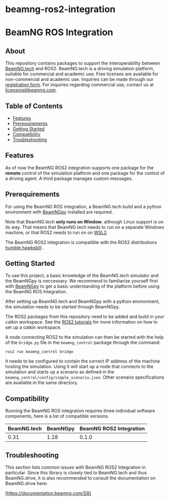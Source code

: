 # beamng-ros2-integration

# BeamNG ROS Integration

## About

This repository contains packages to support the interoperability between [BeamNG.tech](https://beamng.tech/) and ROS2.
BeamNG.tech is a driving simulation platform, suitable for commercial and academic use.
Free licenses are available for non-commercial and academic use.
Inquiries can be made through our [registration form](https://register.beamng.tech/).
For inquiries regarding commercial use, contact us at <licensing@beamng.com>.
## Table of Contents

<!--
 - [Documentation](#docs)
 -->
 - [Features](#features) 
 - [Prerequirements](#prereqs)
 - [Getting Started](#getstart)
 - [Compatibility](#compatibility)
 - [Troubleshooting](#troubleshooting)
 
<!-- 
<a name="docs"></a>
## Documentation
[![](https://raw.githubusercontent.com/ChristianBirchler/sdc-scissor/main/docs/images/readthedocs.png)](https://beamngpy.readthedocs.io/en/latest/bngros.html)
-->
## Features

As of now the BeamNG ROS2 integration supports one package for the **remote** control of the simulation platform and one package for the control of a driving agent. A third package manages custom messages.

<a name="prereqs"></a>

## Prerequirements

For using the BeamNG ROS integration, a BeamNG.tech build and a python environment with [BeamNGpy][1] installed are required.

Note that BeamNG.tech **only runs on Window**, although Linux support is on its way.
That means that BeamNG.tech needs to run on a separate Windows machine, or that ROS2 needs to run on on [WSL2](https://ubuntu.com/tutorials/install-ubuntu-on-wsl2-on-windows-11-with-gui-support#2-install-wsl).

The BeamNG ROS2 integration is compatible with the ROS2 distributions [humble hawksbill](https://docs.ros.org/en/humble/index.html) .  

<a name="getstart"></a>

## Getting Started

To use this project, a basic knowledge of the BeamNG.tech simulator and the BeamNGpy is neccessary. We recommend to familiarize yourself first with [BeamNGpy][1] to get a basic understanding of the platform before using the BeamNG ROS Integration.

After setting up BeamNG.tech and BeamNGpy with a python environment, the simulation needs to be started through BeamNGpy.

The ROS2 packages from this repository need to be added and build in your catkin workspace.
See the [ROS2 tutorials](https://docs.ros.org/en/humble/Tutorials.html) for more information on how to set up a catkin workspace.

A node connecting ROS2 to the simulation can then be started with the help of the `bridge.py` file in the `beamng_control` package through the command:

```shell
ros2 run beamng_control bridge
```

It needs to be configured to contain the correct IP address of the machine hosting the simulation.
Using it will start up a node that connects to the simulation and starts up a scenario as defined in the `beamng_control/config/simple_scenario.json`.
Other scenario specifications are available in the same directory.

## Compatibility  

Running the BeamNG ROS integration requires three individual software components, here is a list of compatible versions.

| BeamNG.tech | BeamNGpy | BeamNG ROS2 Integration |
|-------------|----------|-------------------------|
| 0.31        |1.28      |  0.1.0                  |



## Troubleshooting

This section lists common issues with  BeamNG ROS2 Integration in particular. Since this
library is closely tied to BeamNG.tech and thus BeamNG.drive, it is also
recommended to consult the documentation on BeamNG.drive here:

[https://documentation.beamng.com/][8]

<!--
## Contributions

We always welcome user contributions, be sure to check out our [contribution guidelines][9] first, before starting your work.
-->
[1]: https://github.com/BeamNG/BeamNGpy
[8]: https://documentation.beamng.com/
[9]: https://github.com/BeamNG/BeamNG-ROS-Integration/blob/master/contributing.md
